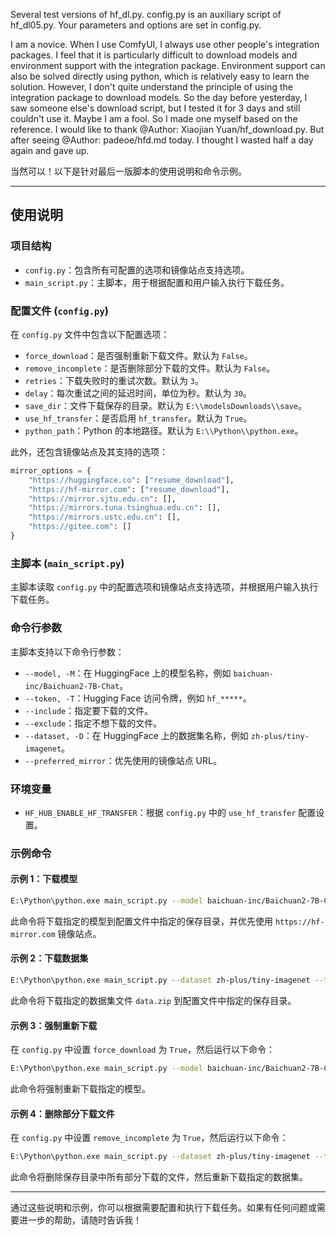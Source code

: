 Several test versions of hf_dl.py. config.py is an auxiliary script of hf_dl05.py. Your parameters and options are set in config.py.

I am a novice. When I use ComfyUI, I always use other people's integration packages. I feel that it is particularly difficult to download models and environment support with the integration package.
Environment support can also be solved directly using python, which is relatively easy to learn the solution.
However, I don't quite understand the principle of using the integration package to download models.
So the day before yesterday, I saw someone else's download script, but I tested it for 3 days and still couldn't use it. Maybe I am a fool.
So I made one myself based on the reference. I would like to thank @Author: Xiaojian Yuan/hf_download.py.
But after seeing @Author: padeoe/hfd.md today. I thought I wasted half a day again and gave up.

当然可以！以下是针对最后一版脚本的使用说明和命令示例。

---

## 使用说明

### 项目结构
- `config.py`：包含所有可配置的选项和镜像站点支持选项。
- `main_script.py`：主脚本，用于根据配置和用户输入执行下载任务。

### 配置文件 (`config.py`)
在 `config.py` 文件中包含以下配置选项：
- `force_download`：是否强制重新下载文件。默认为 `False`。
- `remove_incomplete`：是否删除部分下载的文件。默认为 `False`。
- `retries`：下载失败时的重试次数。默认为 `3`。
- `delay`：每次重试之间的延迟时间，单位为秒。默认为 `30`。
- `save_dir`：文件下载保存的目录。默认为 `E:\\modelsDownloads\\save`。
- `use_hf_transfer`：是否启用 `hf_transfer`。默认为 `True`。
- `python_path`：Python 的本地路径。默认为 `E:\\Python\\python.exe`。

此外，还包含镜像站点及其支持的选项：

```python
mirror_options = {
    "https://huggingface.co": ["resume_download"],
    "https://hf-mirror.com": ["resume_download"],
    "https://mirror.sjtu.edu.cn": [],
    "https://mirrors.tuna.tsinghua.edu.cn": [],
    "https://mirrors.ustc.edu.cn": [],
    "https://gitee.com": []
}
```

### 主脚本 (`main_script.py`)
主脚本读取 `config.py` 中的配置选项和镜像站点支持选项，并根据用户输入执行下载任务。

### 命令行参数
主脚本支持以下命令行参数：
- `--model, -M`：在 HuggingFace 上的模型名称，例如 `baichuan-inc/Baichuan2-7B-Chat`。
- `--token, -T`：Hugging Face 访问令牌，例如 `hf_*****`。
- `--include`：指定要下载的文件。
- `--exclude`：指定不想下载的文件。
- `--dataset, -D`：在 HuggingFace 上的数据集名称，例如 `zh-plus/tiny-imagenet`。
- `--preferred_mirror`：优先使用的镜像站点 URL。

### 环境变量
- `HF_HUB_ENABLE_HF_TRANSFER`：根据 `config.py` 中的 `use_hf_transfer` 配置设置。

### 示例命令

#### 示例 1：下载模型
```sh
E:\Python\python.exe main_script.py --model baichuan-inc/Baichuan2-7B-Chat --token hf_***** --preferred_mirror https://hf-mirror.com
```
此命令将下载指定的模型到配置文件中指定的保存目录，并优先使用 `https://hf-mirror.com` 镜像站点。

#### 示例 2：下载数据集
```sh
E:\Python\python.exe main_script.py --dataset zh-plus/tiny-imagenet --token hf_***** --include data.zip
```
此命令将下载指定的数据集文件 `data.zip` 到配置文件中指定的保存目录。

#### 示例 3：强制重新下载
在 `config.py` 中设置 `force_download` 为 `True`，然后运行以下命令：
```sh
E:\Python\python.exe main_script.py --model baichuan-inc/Baichuan2-7B-Chat --token hf_***** --preferred_mirror https://hf-mirror.com
```
此命令将强制重新下载指定的模型。

#### 示例 4：删除部分下载文件
在 `config.py` 中设置 `remove_incomplete` 为 `True`，然后运行以下命令：
```sh
E:\Python\python.exe main_script.py --dataset zh-plus/tiny-imagenet --token hf_***** --preferred_mirror https://hf-mirror.com
```
此命令将删除保存目录中所有部分下载的文件，然后重新下载指定的数据集。

---

通过这些说明和示例，你可以根据需要配置和执行下载任务。如果有任何问题或需要进一步的帮助，请随时告诉我！
